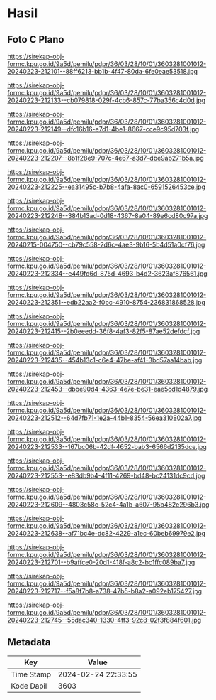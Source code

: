 # Hasil

## Foto C Plano

https://sirekap-obj-formc.kpu.go.id/9a5d/pemilu/pdpr/36/03/28/10/01/3603281001012-20240223-212101--88ff6213-bb1b-4f47-80da-6fe0eae53518.jpg

https://sirekap-obj-formc.kpu.go.id/9a5d/pemilu/pdpr/36/03/28/10/01/3603281001012-20240223-212133--cb079818-029f-4cb6-857c-77ba356c4d0d.jpg

https://sirekap-obj-formc.kpu.go.id/9a5d/pemilu/pdpr/36/03/28/10/01/3603281001012-20240223-212149--dfc16b16-e7d1-4be1-8667-cce9c95d703f.jpg

https://sirekap-obj-formc.kpu.go.id/9a5d/pemilu/pdpr/36/03/28/10/01/3603281001012-20240223-212207--8b1f28e9-707c-4e67-a3d7-dbe9ab271b5a.jpg

https://sirekap-obj-formc.kpu.go.id/9a5d/pemilu/pdpr/36/03/28/10/01/3603281001012-20240223-212225--ea31495c-b7b8-4afa-8ac0-6591526453ce.jpg

https://sirekap-obj-formc.kpu.go.id/9a5d/pemilu/pdpr/36/03/28/10/01/3603281001012-20240223-212248--384b13ad-0d18-4367-8a04-89e6cd80c97a.jpg

https://sirekap-obj-formc.kpu.go.id/9a5d/pemilu/pdpr/36/03/28/10/01/3603281001012-20240215-004750--cb79c558-2d6c-4ae3-9b16-5b4d51a0cf76.jpg

https://sirekap-obj-formc.kpu.go.id/9a5d/pemilu/pdpr/36/03/28/10/01/3603281001012-20240223-212334--e449fd6d-875d-4693-b4d2-3623af876561.jpg

https://sirekap-obj-formc.kpu.go.id/9a5d/pemilu/pdpr/36/03/28/10/01/3603281001012-20240223-212351--edb22aa2-f0bc-4910-8754-236831868528.jpg

https://sirekap-obj-formc.kpu.go.id/9a5d/pemilu/pdpr/36/03/28/10/01/3603281001012-20240223-212415--2b0eeedd-36f8-4af3-82f5-87ae52defdcf.jpg

https://sirekap-obj-formc.kpu.go.id/9a5d/pemilu/pdpr/36/03/28/10/01/3603281001012-20240223-212435--454b13c1-c6e4-47be-af41-3bd57aa14bab.jpg

https://sirekap-obj-formc.kpu.go.id/9a5d/pemilu/pdpr/36/03/28/10/01/3603281001012-20240223-212453--dbbe90d4-4363-4e7e-be31-eae5cd1d4879.jpg

https://sirekap-obj-formc.kpu.go.id/9a5d/pemilu/pdpr/36/03/28/10/01/3603281001012-20240223-212512--64d7fb71-1e2a-44b1-8354-56ea310802a7.jpg

https://sirekap-obj-formc.kpu.go.id/9a5d/pemilu/pdpr/36/03/28/10/01/3603281001012-20240223-212533--167bc06b-42df-4652-bab3-6566d2135dce.jpg

https://sirekap-obj-formc.kpu.go.id/9a5d/pemilu/pdpr/36/03/28/10/01/3603281001012-20240223-212553--e83db9b4-4f11-4269-bd48-bc24131dc9cd.jpg

https://sirekap-obj-formc.kpu.go.id/9a5d/pemilu/pdpr/36/03/28/10/01/3603281001012-20240223-212609--4803c58c-52c4-4a1b-a607-95b482e296b3.jpg

https://sirekap-obj-formc.kpu.go.id/9a5d/pemilu/pdpr/36/03/28/10/01/3603281001012-20240223-212638--af71bc4e-dc82-4229-a1ec-60beb69979e2.jpg

https://sirekap-obj-formc.kpu.go.id/9a5d/pemilu/pdpr/36/03/28/10/01/3603281001012-20240223-212701--b9affce0-20d1-418f-a8c2-bc1ffc089ba7.jpg

https://sirekap-obj-formc.kpu.go.id/9a5d/pemilu/pdpr/36/03/28/10/01/3603281001012-20240223-212717--f5a8f7b8-a738-47b5-b8a2-a092eb175427.jpg

https://sirekap-obj-formc.kpu.go.id/9a5d/pemilu/pdpr/36/03/28/10/01/3603281001012-20240223-212745--55dac340-1330-4ff3-92c8-02f3f884f601.jpg


## Metadata

| Key        | Value               |
| ---------- | ------------------- |
| Time Stamp | 2024-02-24 22:33:55 |
| Kode Dapil | 3603                |



